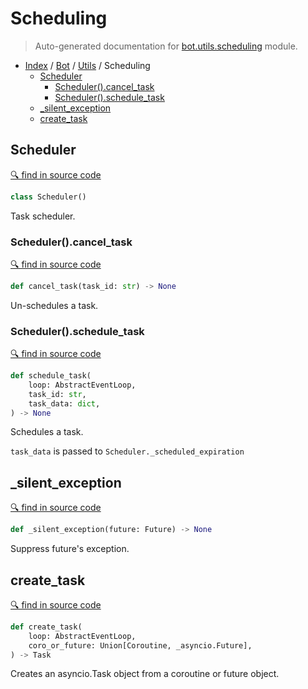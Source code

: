 # Scheduling

> Auto-generated documentation for [bot.utils.scheduling](https://github.com/python-discord/bot/blob/master/bot/utils/scheduling.py) module.

- [Index](../../README.md#modules) / [Bot](../index.md#bot) / [Utils](index.md#utils) / Scheduling
  - [Scheduler](#scheduler)
    - [Scheduler().cancel_task](#schedulercancel_task)
    - [Scheduler().schedule_task](#schedulerschedule_task)
  - [_silent_exception](#_silent_exception)
  - [create_task](#create_task)

## Scheduler

[🔍 find in source code](https://github.com/python-discord/bot/blob/master/bot/utils/scheduling.py#L12)

```python
class Scheduler()
```

Task scheduler.

### Scheduler().cancel_task

[🔍 find in source code](https://github.com/python-discord/bot/blob/master/bot/utils/scheduling.py#L45)

```python
def cancel_task(task_id: str) -> None
```

Un-schedules a task.

### Scheduler().schedule_task

[🔍 find in source code](https://github.com/python-discord/bot/blob/master/bot/utils/scheduling.py#L32)

```python
def schedule_task(
    loop: AbstractEventLoop,
    task_id: str,
    task_data: dict,
) -> None
```

Schedules a task.

`task_data` is passed to `Scheduler._scheduled_expiration`

## _silent_exception

[🔍 find in source code](https://github.com/python-discord/bot/blob/master/bot/utils/scheduling.py#L67)

```python
def _silent_exception(future: Future) -> None
```

Suppress future's exception.

## create_task

[🔍 find in source code](https://github.com/python-discord/bot/blob/master/bot/utils/scheduling.py#L58)

```python
def create_task(
    loop: AbstractEventLoop,
    coro_or_future: Union[Coroutine, _asyncio.Future],
) -> Task
```

Creates an asyncio.Task object from a coroutine or future object.
